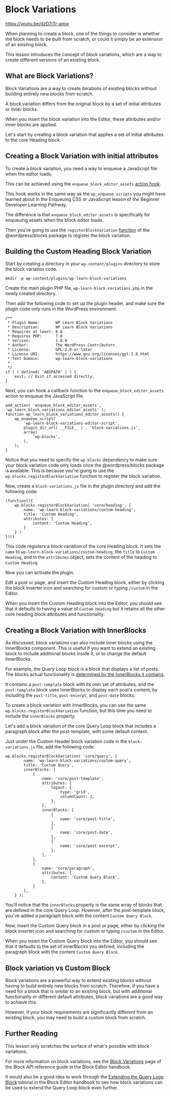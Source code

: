 # Block Variations

https://youtu.be/dzD7iTr-amw

When planning to create a block, one of the things to consider is whether the block needs to be built from scratch, or could it simply be an extension of an existing block.

This lesson introduces the concept of block variations, which are a way to create different versions of an existing block.

## What are Block Variations?

Block Variations are a way to create iterations of existing blocks without building entirely new blocks from scratch.

A block variation differs from the original block by a set of initial attributes or inner blocks.

When you insert the block variation into the Editor, these attributes and/or inner blocks are applied.

Let's start by creating a block variation that applies a set of initial attributes to the core Heading block.

## Creating a Block Variation with initial attributes

To create a block variation, you need a way to enqueue a JavaScript file when the editor loads.

This can be achieved using the `enqueue_block_editor_assets` [action hook](https://developer.wordpress.org/reference/hooks/enqueue_block_editor_assets/).

This hook works in the same way as the `wp_enqueue_scripts` you might have learned about in the Enqueuing CSS or JavaScript lesson of the Beginner Developer Learning Pathway.

The difference is that `enqueue_block_editor_assets` is specifically for enqueuing assets when the block editor loads.

Then you're going to use the `registerBlockVariation` [function](https://developer.wordpress.org/block-editor/reference-guides/packages/packages-blocks/#registerblockvariation) of the @wordpress/blocks package to register the block variation.

## Building the Custom Heading Block Variation

Start by creating a directory in your `wp-content/plugins` directory to store the block variation code.

```
mkdir -p wp-content/plugins/wp-learn-block-variations
```

Create the main plugin PHP file, `wp-learn-block-variations.php` in the newly created directory.

Then add the following code to set up the plugin header, and make sure the plugin code only runs in the WordPress environment:

```
/**
 * Plugin Name:       WP Learn Block Variations
 * Description:       WP Learn Block Variations
 * Requires at least: 6.6
 * Requires PHP:      7.0
 * Version:           1.0.0
 * Author:            The WordPress Contributors
 * License:           GPL-2.0-or-later
 * License URI:       https://www.gnu.org/licenses/gpl-2.0.html
 * Text Domain:       wp-learn-block-variations
 *
 */
if ( ! defined( 'ABSPATH' ) ) {
	exit; // Exit if accessed directly.
}
```

Next, you can hook a callback function to the `enqueue_block_editor_assets` action to enqueue the JavaScript file.

```
add_action( 'enqueue_block_editor_assets', 'wp_learn_block_variations_editor_assets' );
function wp_learn_block_variations_editor_assets() {
	wp_enqueue_script(
		'wp-learn-block-variations-editor-script',
		plugin_dir_url( __FILE__ ) . 'block-variations.js',
		array(
		    'wp-blocks',
        ),
	);
}
```

Notice that you need to specify the `wp-blocks` dependency to make sure your block variation code only loads once the @wordpress/blocks package is available. This is because you're going to use the `wp.blocks.registerBlockVariation` function to register the block variation.

Now, create a `block-variations.js` file in the plugin directory and add the following code:

```
(function(){
	wp.blocks.registerBlockVariation( 'core/heading', {
		name: 'wp-learn-block-variations/custom-heading',
		title: 'Custom Heading',
		attributes: {
			content: 'Custom Heading',
		}
	} )
})()
```

This code registers a block variation of the core Heading block. It sets the `name` to `wp-learn-block-variations/custom-heading`, the `title` to `Custom Heading`, and in the `attributes` object, sets the content of the heading to `Custom Heading`.

Now you can activate the plugin.

Edit a post or page, and insert the Custom Heading block, either by clicking the block inserter icon and searching for custom or typing `/custom` in the Editor.

When you insert the Custom Heading block into the Editor, you should see that it defaults to having a value of `Custom Heading` but it retains all the other core heading block attributes and functionality.

## Creating a Block Variation with InnerBlocks

As discussed, block variations can also include inner blocks using the InnerBlocks component. This is useful if you want to extend an existing block to include additional blocks inside it, or to change the default InnerBlocks.

For example, the Query Loop block is a block that displays a list of posts. The blocks actual functionality is [determined by the InnerBlocks it contains](https://github.com/WordPress/gutenberg/blob/trunk/packages/block-library/src/query/index.js).

It contains a `post-template` block with its own set of attributes, and the `post-template` block uses InnerBlocks to display each post's content, by including the `post-title`, `post-excerpt`, and `post-date` blocks.

To create a block variation with InnerBlocks, you can use the same `wp.blocks.registerBlockVariation` function, but this time you need to include the `innerBlocks` property.

Let's add a block variation of the core Query Loop block that includes a paragraph block after the post-template, with some default content.

Just under the Custom Header block variation code in the `block-variations.js` file, add the following code:

```
wp.blocks.registerBlockVariation( 'core/query', {
		name: 'wp-learn-block-variations/custom-query',
		title: 'Custom Query',
		innerBlocks: [
			{
				name: 'core/post-template',
				attributes: {
					layout: {
						type: 'grid',
						columnCount: 2,
					},
				},
				innerBlocks: [
					{
						name: 'core/post-title',
					},
					{
						name: 'core/post-date',
					},
					{
						name: 'core/post-excerpt',
					},
				],
			},
			{
				name: 'core/paragraph',
				attributes: {
					content: 'Custom Query Block',
				},
			}
		],
	} );
```

You'll notice that the `innerBlocks` property is the same array of blocks that are defined in the core Query Loop. However, after the post-template block, you've added a paragraph block with the content `Custom Query Block`.

Now, insert the Custom Query block in a post or page, either by clicking the block inserter icon and searching for custom or typing `/custom` in the Editor.

When you insert the Custom Query block into the Editor, you should see that it defaults to the set of innerBlocks you defined, including the paragraph block with the content `Custom Query Block`.

## Block variation vs Custom Block

Block variations are a powerful way to extend existing blocks without having to build entirely new blocks from scratch. Therefore, if you have a need for a block that is similar to an existing block, but with additional functionality or different default attributes, block variations are a good way to achieve this.

However, if your block requirements are significantly different from an existing block, you may need to build a custom block from scratch.

## Further Reading

This lesson only scratches the surface of what's possible with block variations.

For more information on block variations, see the [Block Variations](https://developer.wordpress.org/block-editor/reference-guides/block-api/block-variations/) page of the Block API reference guide in the Block Editor handbook.

It would also be a good idea to work through the [Extending the Query Loop Block](https://developer.wordpress.org/block-editor/how-to-guides/block-tutorial/extending-the-query-loop-block/) tutorial in the Block Editor handbook to see how block variations can be used to extend the Query Loop block even further.

